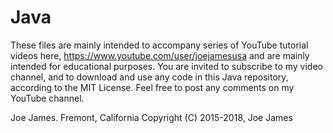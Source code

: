 # Java
These files are mainly intended to accompany  series of YouTube tutorial videos here, 
https://www.youtube.com/user/joejamesusa
and are mainly intended for educational purposes.
You are invited to subscribe to my video channel, and to download and use any code in 
this Java repository, according to the MIT License. 
Feel free to post any comments on my YouTube channel.

Joe James.
Fremont, California
Copyright (C) 2015-2018, Joe James
